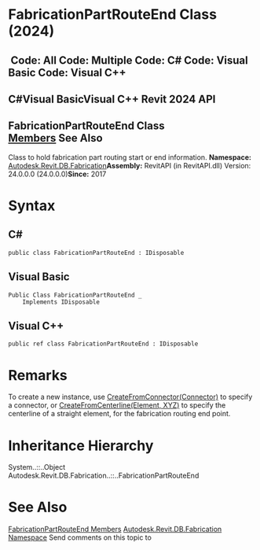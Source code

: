 # FabricationPartRouteEnd Class (2024)

﻿
 Code: All Code: Multiple Code: C# Code: Visual Basic Code: Visual C++   
---  
C#Visual BasicVisual C++
Revit 2024 API  
---  
FabricationPartRouteEnd Class  
[Members](493964bd-29ba-1752-02ee-d129d8aa44f4.md "FabricationPartRouteEnd Members") See Also  
---  
Class to hold fabrication part routing start or end information. 
**Namespace:** [Autodesk.Revit.DB.Fabrication](49e74a25-7ea1-efa6-548a-a3c3d0655e43.md "Autodesk.Revit.DB.Fabrication Namespace")**Assembly:** RevitAPI (in RevitAPI.dll) Version: 24.0.0.0 (24.0.0.0)**Since:** 2017 
# Syntax
C#  
---  
```text
public class FabricationPartRouteEnd : IDisposable
```
  
Visual Basic  
---  
```text
Public Class FabricationPartRouteEnd _
	Implements IDisposable
```
  
Visual C++  
---  
```text
public ref class FabricationPartRouteEnd : IDisposable
```
  
# Remarks
To create a new instance, use [CreateFromConnector(Connector)](14cf7184-74dd-8f5b-39ab-58a389056cf5.md "CreateFromConnector Method") to specify a connector, or [CreateFromCenterline(Element, XYZ)](81ff0ae2-1df5-6e62-cd94-3c8c31dc92ab.md "CreateFromCenterline Method") to specify the centerline of a straight element, for the fabrication routing end point. 
# Inheritance Hierarchy
System..::..Object Autodesk.Revit.DB.Fabrication..::..FabricationPartRouteEnd
# See Also
[FabricationPartRouteEnd Members](493964bd-29ba-1752-02ee-d129d8aa44f4.md "FabricationPartRouteEnd Members")
[Autodesk.Revit.DB.Fabrication Namespace](49e74a25-7ea1-efa6-548a-a3c3d0655e43.md "Autodesk.Revit.DB.Fabrication Namespace")
Send comments on this topic to 